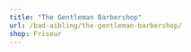 ```yaml
---
title: "The Gentleman Barbershop"
url: /bad-aibling/the-gentleman-barbershop/
shop: Friseur
---
```

